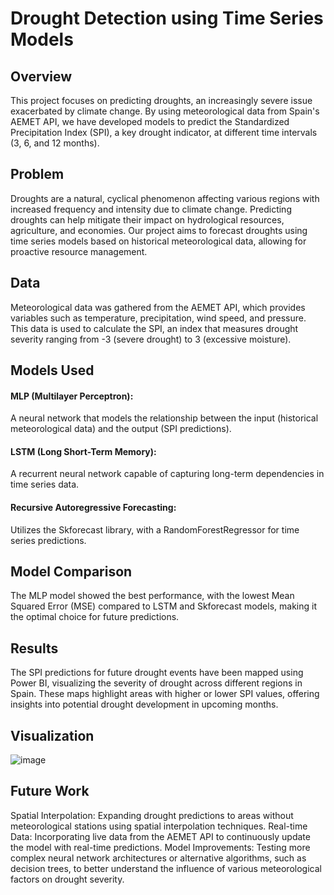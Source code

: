 # Drought Detection using Time Series Models
## Overview
This project focuses on predicting droughts, an increasingly severe issue exacerbated by climate change. By using meteorological data from Spain's AEMET API, we have developed models to predict the Standardized Precipitation Index (SPI), a key drought indicator, at different time intervals (3, 6, and 12 months).

## Problem
Droughts are a natural, cyclical phenomenon affecting various regions with increased frequency and intensity due to climate change. Predicting droughts can help mitigate their impact on hydrological resources, agriculture, and economies. Our project aims to forecast droughts using time series models based on historical meteorological data, allowing for proactive resource management.

## Data
Meteorological data was gathered from the AEMET API, which provides variables such as temperature, precipitation, wind speed, and pressure. This data is used to calculate the SPI, an index that measures drought severity ranging from -3 (severe drought) to 3 (excessive moisture).

## Models Used
#### MLP (Multilayer Perceptron):
A neural network that models the relationship between the input (historical meteorological data) and the output (SPI predictions).
#### LSTM (Long Short-Term Memory):
A recurrent neural network capable of capturing long-term dependencies in time series data.
#### Recursive Autoregressive Forecasting: 
Utilizes the Skforecast library, with a RandomForestRegressor for time series predictions.

## Model Comparison
The MLP model showed the best performance, with the lowest Mean Squared Error (MSE) compared to LSTM and Skforecast models, making it the optimal choice for future predictions.

## Results
The SPI predictions for future drought events have been mapped using Power BI, visualizing the severity of drought across different regions in Spain. These maps highlight areas with higher or lower SPI values, offering insights into potential drought development in upcoming months.

## Visualization
![image](https://github.com/user-attachments/assets/2f836b40-dc3b-4fdd-a866-7c992227fe40)

## Future Work
Spatial Interpolation: Expanding drought predictions to areas without meteorological stations using spatial interpolation techniques.
Real-time Data: Incorporating live data from the AEMET API to continuously update the model with real-time predictions.
Model Improvements: Testing more complex neural network architectures or alternative algorithms, such as decision trees, to better understand the influence of various meteorological factors on drought severity.
